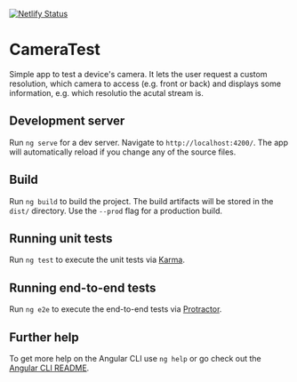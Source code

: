 [![Netlify Status](https://api.netlify.com/api/v1/badges/55516d15-da0d-45c5-9d94-061b5242c003/deploy-status)](https://app.netlify.com/sites/loving-bartik-4994c7/deploys)

# CameraTest

Simple app to test a device's camera. It lets the user request a custom resolution, which camera to access (e.g. front or back) and displays some information, e.g. which resolutio the acutal stream is.

## Development server

Run `ng serve` for a dev server. Navigate to `http://localhost:4200/`. The app will automatically reload if you change any of the source files.

## Build

Run `ng build` to build the project. The build artifacts will be stored in the `dist/` directory. Use the `--prod` flag for a production build.

## Running unit tests

Run `ng test` to execute the unit tests via [Karma](https://karma-runner.github.io).

## Running end-to-end tests

Run `ng e2e` to execute the end-to-end tests via [Protractor](http://www.protractortest.org/).

## Further help

To get more help on the Angular CLI use `ng help` or go check out the [Angular CLI README](https://github.com/angular/angular-cli/blob/master/README.md).
